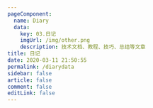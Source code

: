 ```yaml
---
pageComponent: 
  name: Diary
  data: 
    key: 03.日记
    imgUrl: /img/other.png
    description: 技术文档、教程、技巧、总结等文章
title: 日记
date: 2020-03-11 21:50:55
permalink: /diarydata
sidebar: false
article: false
comment: false
editLink: false
---
```

